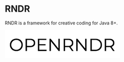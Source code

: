 # RNDR #

RNDR is a framework for creative coding for Java 8+.


[![](docs/_media/logo2.png)](http://guide.openrndr.org)


